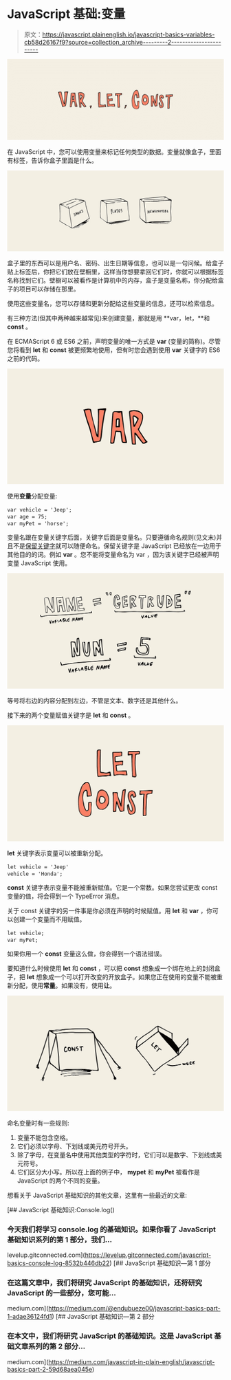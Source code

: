 # JavaScript 基础:变量

> 原文：<https://javascript.plainenglish.io/javascript-basics-variables-cb58d26167f9?source=collection_archive---------2----------------------->

![](img/6ce083b53cd303440234c0f6924a88c0.png)

在 JavaScript 中，您可以使用变量来标记任何类型的数据。变量就像盒子，里面有标签，告诉你盒子里面是什么。

![](img/d2834f74c9554b549281111f6280fbb0.png)

盒子里的东西可以是用户名、密码、出生日期等信息，也可以是一句问候。给盒子贴上标签后，你把它们放在壁橱里，这样当你想要拿回它们时，你就可以根据标签名称找到它们。壁橱可以被看作是计算机中的内存，盒子是变量名称，你分配给盒子的项目可以存储在那里。

使用这些变量名，您可以存储和更新分配给这些变量的信息，还可以检索信息。

有三种方法(但其中两种越来越常见)来创建变量，那就是用 **var，let，**和 **const** 。

在 ECMAScript 6 或 ES6 之前，声明变量的唯一方式是 **var** (变量的简称)。尽管您将看到 **let** 和 **const** 被更频繁地使用，但有时您会遇到使用 **var** 关键字的 ES6 之前的代码。

![](img/18f102c17e75553813ba43fadf15e777.png)

使用**变量**分配变量:

```
var vehicle = 'Jeep';
var age = 75;
var myPet = 'horse';
```

变量名跟在变量关键字后面，关键字后面是变量名。只要遵循命名规则(见文末)并且不是[保留关键字](https://developer.mozilla.org/en-US/docs/Web/JavaScript/Reference/Lexical_grammar#Keywords)就可以随便命名。保留关键字是 JavaScript 已经放在一边用于其他目的的词。例如 **var** 。您不能将变量命名为 var ，因为该关键字已经被声明变量 JavaScript 使用。

![](img/64206c5333f9960632611b4b287d16fc.png)

等号将右边的内容分配到左边，不管是文本、数字还是其他什么。

接下来的两个变量赋值关键字是 **let** 和 **const** 。

![](img/5ec53b0b51bdda0a3cd304e7394e9b37.png)

**let** 关键字表示变量可以被重新分配。

```
let vehicle = 'Jeep'
vehicle = 'Honda';
```

**const** 关键字表示变量不能被重新赋值。它是一个常数。如果您尝试更改 const 变量的值，将会得到一个 TypeError 消息。

关于 const 关键字的另一件事是你必须在声明的时候赋值。用 **let** 和 **var** ，你可以创建一个变量而不用赋值。

```
let vehicle;
var myPet;
```

如果你用一个 **const** 变量这么做，你会得到一个语法错误。

要知道什么时候使用 **let** 和 **const** ，可以把 **const** 想象成一个绑在地上的封闭盒子，把 **let** 想象成一个可以打开改变的开放盒子。如果您正在使用的变量不能被重新分配，使用**常量**。如果没有，使用**让**。

![](img/6a885c0659df3757e857e885d16f0276.png)

命名变量时有一些规则:

1.  变量不能包含空格。
2.  它们必须以字母、下划线或美元符号开头。
3.  除了字母，在变量名中使用其他类型的字符时，它们可以是数字、下划线或美元符号。
4.  它们区分大小写。所以在上面的例子中， **mypet** 和 **myPet** 被看作是 JavaScript 的两个不同的变量。

想看关于 JavaScript 基础知识的其他文章，这里有一些最近的文章:

[](https://levelup.gitconnected.com/javascript-basics-console-log-8532b446db22) [## JavaScript 基础知识:Console.log()

### 今天我们将学习 console.log 的基础知识。如果你看了 JavaScript 基础知识系列的第 1 部分，我们…

levelup.gitconnected.com](https://levelup.gitconnected.com/javascript-basics-console-log-8532b446db22) [](https://medium.com/@endubueze00/javascript-basics-part-1-adae36124fd1) [## JavaScript 基础知识—第 1 部分

### 在这篇文章中，我们将研究 JavaScript 的基础知识，还将研究 JavaScript 的一些部分，您可能…

medium.com](https://medium.com/@endubueze00/javascript-basics-part-1-adae36124fd1) [](https://medium.com/javascript-in-plain-english/javascript-basics-part-2-59d68aea045e) [## JavaScript 基础知识—第 2 部分

### 在本文中，我们将研究 JavaScript 的基础知识。这是 JavaScript 基础文章系列的第 2 部分…

medium.com](https://medium.com/javascript-in-plain-english/javascript-basics-part-2-59d68aea045e)